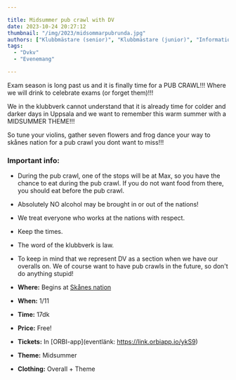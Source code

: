 ```yaml
---

title: Midsummer pub crawl with DV
date: 2023-10-24 20:27:12
thumbnail: "/img/2023/midsommarpubrunda.jpg"
authors: ["Klubbmästare (senior)", "Klubbmästare (junior)", "Informationsansvarig"]
tags: 
  - "Dvkv"
  - "Evenemang"

---
```

Exam season is long past us and it is finally time for a PUB CRAWL!!! Where we will drink to celebrate exams (or forget them)!!!

We in the klubbverk cannot understand that it is already time for colder and darker days in Uppsala and we want to remember this warm summer with a MIDSUMMER THEME!!!

So tune your violins, gather seven flowers and frog dance your way to skånes nation for a pub crawl you dont want to miss!!!

### Important info:
* During the pub crawl, one of the stops will be at Max, so you have the chance to eat during the pub crawl. If you do not want food from there, you should eat before the pub crawl.
* Absolutely NO alcohol may be brought in or out of the nations!
* We treat everyone who works at the nations with respect.
* Keep the times.
* The word of the klubbverk is law.
* To keep in mind that we represent DV as a section when we have our overalls on. We of course want to have pub crawls in the future, so don't do anything stupid!

* **Where:** Begins at [Skånes nation](https://goo.gl/maps/Nxz7fpDsRpPfbX436)
* **When:** 1/11
* **Time:** 17dk
* **Price:** Free!
* **Tickets:** In [ORBI-app](eventlänk: https://link.orbiapp.io/ykS9)
* **Theme:** Midsummer
* **Clothing:** Overall + Theme